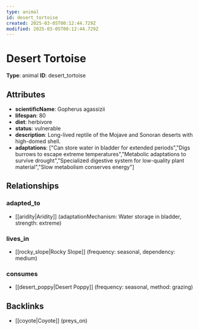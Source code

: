 ```yaml
---
type: animal
id: desert_tortoise
created: 2025-03-05T00:12:44.729Z
modified: 2025-03-05T00:12:44.729Z
---
```


# Desert Tortoise

**Type**: animal
**ID**: desert_tortoise

## Attributes

- **scientificName**: Gopherus agassizii
- **lifespan**: 80
- **diet**: herbivore
- **status**: vulnerable
- **description**: Long-lived reptile of the Mojave and Sonoran deserts with high-domed shell.
- **adaptations**: ["Can store water in bladder for extended periods","Digs burrows to escape extreme temperatures","Metabolic adaptations to survive drought","Specialized digestive system for low-quality plant material","Slow metabolism conserves energy"]

## Relationships

### adapted_to

- [[aridity|Aridity]] (adaptationMechanism: Water storage in bladder, strength: extreme)

### lives_in

- [[rocky_slope|Rocky Slope]] (frequency: seasonal, dependency: medium)

### consumes

- [[desert_poppy|Desert Poppy]] (frequency: seasonal, method: grazing)

## Backlinks

- [[coyote|Coyote]] (preys_on)


